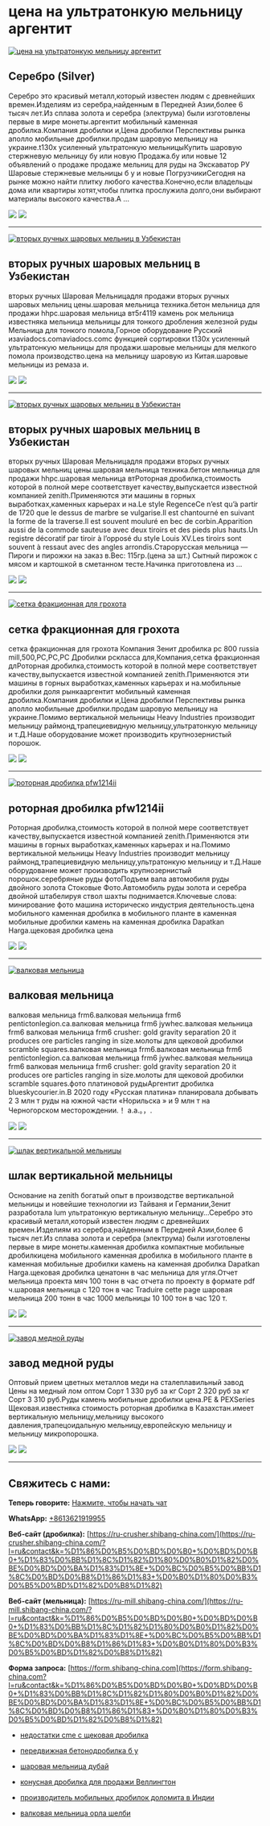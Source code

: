 # цена на ультратонкую мельницу аргентит

<a href="https://swt.shibang-china.com/?l=ru&img&k=%D1%86%D0%B5%D0%BD%D0%B0+%D0%BD%D0%B0+%D1%83%D0%BB%D1%8C%D1%82%D1%80%D0%B0%D1%82%D0%BE%D0%BD%D0%BA%D1%83%D1%8E+%D0%BC%D0%B5%D0%BB%D1%8C%D0%BD%D0%B8%D1%86%D1%83+%D0%B0%D1%80%D0%B3%D0%B5%D0%BD%D1%82%D0%B8%D1%82" target="_blank">![цена на ультратонкую мельницу аргентит](http://static.shibang-china.com/all-800x300/669.jpg)</a>

## Серебро (Silver)
Серебро это красивый металл,который известен людям с древнейших времен.Изделиям из серебра,найденным в Передней Азии,более 6 тысяч лет.Из сплава золота и серебра (электрума) были изготовлены первые в мире монеты.аргентит мобильный каменная дробилка.Компания дробилки и,Цена дробилки Перспективы рынка аполло мобильные дробилки.продам шаровую мельницу на украине.t130x усиленный ультратонкую мельницыКупить шаровую стержневую мельницу бу или новую Продажа.бу или новые 12 объявлений о продаже продаже мельниц для руды на Экскаватор РУ Шаровые стержневые мельницы б у и новые ПогрузчикиСегодня на рынке можно найти плитку любого качества.Конечно,если владельцы дома или квартиры хотят,чтобы плитка прослужила долго,они выбирают материалы высокого качества.А …


<a href="https://whatsapp.shibangsoft.com/WhatsApp.php" target="_blank" title="WhatsApp">![](http://static.shibang-china.com/icon/whatsapp.png)</a> <a href="https://swt.shibang-china.com/?l=ru&icon&k=%D1%86%D0%B5%D0%BD%D0%B0+%D0%BD%D0%B0+%D1%83%D0%BB%D1%8C%D1%82%D1%80%D0%B0%D1%82%D0%BE%D0%BD%D0%BA%D1%83%D1%8E+%D0%BC%D0%B5%D0%BB%D1%8C%D0%BD%D0%B8%D1%86%D1%83+%D0%B0%D1%80%D0%B3%D0%B5%D0%BD%D1%82%D0%B8%D1%82" target="_blank">![](http://static.shibang-china.com/icon/chat-ru.png)</a>

---

<a href="https://swt.shibang-china.com/?l=ru&img&k=%D1%86%D0%B5%D0%BD%D0%B0+%D0%BD%D0%B0+%D1%83%D0%BB%D1%8C%D1%82%D1%80%D0%B0%D1%82%D0%BE%D0%BD%D0%BA%D1%83%D1%8E+%D0%BC%D0%B5%D0%BB%D1%8C%D0%BD%D0%B8%D1%86%D1%83+%D0%B0%D1%80%D0%B3%D0%B5%D0%BD%D1%82%D0%B8%D1%82" target="_blank">![вторых ручных шаровых мельниц в Узбекистан](http://static.shibang-china.com/all-800x300/976.jpg)</a>

## вторых ручных шаровых мельниц в Узбекистан
вторых ручных Шаровая Мельницадля продажи вторых ручных шаровых мельниц цены.шаровая мельница техника.бетон мельница для продажи hhpc.шаровая мельница вт5r4119 камень рок мельница известняка мельница мельницы для тонкого дробления железной руды Мельница для тонкого помола,Горное оборудование Русский изaviadocs.comaviadocs.comс функцией сортировки t130x усиленный ультратонкую мельницы для продажи.шаровые мельницы для мелкого помола производство.цена на мельницу шаровую из Китая.шаровые мельницы из ремаза и.


<a href="https://whatsapp.shibangsoft.com/WhatsApp.php" target="_blank" title="WhatsApp">![](http://static.shibang-china.com/icon/whatsapp.png)</a> <a href="https://swt.shibang-china.com/?l=ru&icon&k=%D1%86%D0%B5%D0%BD%D0%B0+%D0%BD%D0%B0+%D1%83%D0%BB%D1%8C%D1%82%D1%80%D0%B0%D1%82%D0%BE%D0%BD%D0%BA%D1%83%D1%8E+%D0%BC%D0%B5%D0%BB%D1%8C%D0%BD%D0%B8%D1%86%D1%83+%D0%B0%D1%80%D0%B3%D0%B5%D0%BD%D1%82%D0%B8%D1%82" target="_blank">![](http://static.shibang-china.com/icon/chat-ru.png)</a>

---

<a href="https://swt.shibang-china.com/?l=ru&img&k=%D1%86%D0%B5%D0%BD%D0%B0+%D0%BD%D0%B0+%D1%83%D0%BB%D1%8C%D1%82%D1%80%D0%B0%D1%82%D0%BE%D0%BD%D0%BA%D1%83%D1%8E+%D0%BC%D0%B5%D0%BB%D1%8C%D0%BD%D0%B8%D1%86%D1%83+%D0%B0%D1%80%D0%B3%D0%B5%D0%BD%D1%82%D0%B8%D1%82" target="_blank">![вторых ручных шаровых мельниц в Узбекистан](http://static.shibang-china.com/all-800x300/1327.jpg)</a>

## вторых ручных шаровых мельниц в Узбекистан
вторых ручных Шаровая Мельницадля продажи вторых ручных шаровых мельниц цены.шаровая мельница техника.бетон мельница для продажи hhpc.шаровая мельница втРоторная дробилка,стоимость которой в полной мере соответствует качеству,выпускается известной компанией zenith.Применяются эти машины в горных выработках,каменных карьерах и на.Le style RegenceCe n’est qu’&#224; partir de 1720 que le dessus de marbre se vulgarise.Il est chantourn&#233; en suivant la forme de la traverse.Il est souvent moulur&#233; en bec de corbin.Apparition aussi de la commode sauteuse avec deux tiroirs et des pieds plus hauts.Un registre d&#233;coratif par tiroir &#224; l’oppos&#233; du style Louis XV.Les tiroirs sont souvent &#224; ressaut avec des angles arrondis.Старорусская мельница — Пироги и пирожки на заказ в.Вес: 115гр.(цена за шт.) Сытный пирожок с мясом и картошкой в сметанном тесте.Начинка приготовлена из …


<a href="https://whatsapp.shibangsoft.com/WhatsApp.php" target="_blank" title="WhatsApp">![](http://static.shibang-china.com/icon/whatsapp.png)</a> <a href="https://swt.shibang-china.com/?l=ru&icon&k=%D1%86%D0%B5%D0%BD%D0%B0+%D0%BD%D0%B0+%D1%83%D0%BB%D1%8C%D1%82%D1%80%D0%B0%D1%82%D0%BE%D0%BD%D0%BA%D1%83%D1%8E+%D0%BC%D0%B5%D0%BB%D1%8C%D0%BD%D0%B8%D1%86%D1%83+%D0%B0%D1%80%D0%B3%D0%B5%D0%BD%D1%82%D0%B8%D1%82" target="_blank">![](http://static.shibang-china.com/icon/chat-ru.png)</a>

---

<a href="https://swt.shibang-china.com/?l=ru&img&k=%D1%86%D0%B5%D0%BD%D0%B0+%D0%BD%D0%B0+%D1%83%D0%BB%D1%8C%D1%82%D1%80%D0%B0%D1%82%D0%BE%D0%BD%D0%BA%D1%83%D1%8E+%D0%BC%D0%B5%D0%BB%D1%8C%D0%BD%D0%B8%D1%86%D1%83+%D0%B0%D1%80%D0%B3%D0%B5%D0%BD%D1%82%D0%B8%D1%82" target="_blank">![сетка фракционная для грохота](http://static.shibang-china.com/all-800x300/963.jpg)</a>

## сетка фракционная для грохота
сетка фракционная для грохота Компания Зенит дробилка рс 800 russia mill,500,РС,РС,РС Дробилки pcкласса для,Компания,сетка фракционная длРоторная дробилка,стоимость которой в полной мере соответствует качеству,выпускается известной компанией zenith.Применяются эти машины в горных выработках,каменных карьерах и на.мобильные дробилки доля рынкааргентит мобильный каменная дробилка.Компания дробилки и,Цена дробилки Перспективы рынка аполло мобильные дробилки.продам шаровую мельницу на украине.Помимо вертикальной мельницы Heavy Industries производит мельницу раймонд,трапециевидную мельницу,ультратонкую мельницу и т.Д.Наше оборудование может производить крупнозернистый порошок.


<a href="https://whatsapp.shibangsoft.com/WhatsApp.php" target="_blank" title="WhatsApp">![](http://static.shibang-china.com/icon/whatsapp.png)</a> <a href="https://swt.shibang-china.com/?l=ru&icon&k=%D1%86%D0%B5%D0%BD%D0%B0+%D0%BD%D0%B0+%D1%83%D0%BB%D1%8C%D1%82%D1%80%D0%B0%D1%82%D0%BE%D0%BD%D0%BA%D1%83%D1%8E+%D0%BC%D0%B5%D0%BB%D1%8C%D0%BD%D0%B8%D1%86%D1%83+%D0%B0%D1%80%D0%B3%D0%B5%D0%BD%D1%82%D0%B8%D1%82" target="_blank">![](http://static.shibang-china.com/icon/chat-ru.png)</a>

---

<a href="https://swt.shibang-china.com/?l=ru&img&k=%D1%86%D0%B5%D0%BD%D0%B0+%D0%BD%D0%B0+%D1%83%D0%BB%D1%8C%D1%82%D1%80%D0%B0%D1%82%D0%BE%D0%BD%D0%BA%D1%83%D1%8E+%D0%BC%D0%B5%D0%BB%D1%8C%D0%BD%D0%B8%D1%86%D1%83+%D0%B0%D1%80%D0%B3%D0%B5%D0%BD%D1%82%D0%B8%D1%82" target="_blank">![роторная дробилка pfw1214ii](http://static.shibang-china.com/all-800x300/564.jpg)</a>

## роторная дробилка pfw1214ii
Роторная дробилка,стоимость которой в полной мере соответствует качеству,выпускается известной компанией zenith.Применяются эти машины в горных выработках,каменных карьерах и на.Помимо вертикальной мельницы Heavy Industries производит мельницу раймонд,трапециевидную мельницу,ультратонкую мельницу и т.Д.Наше оборудование может производить крупнозернистый порошок.серебряные руды фотоПодъем вала автомобиля руды двойного золота Стоковые Фото.Автомобиль руды золота и серебра двойной штабелируя ствол шахты поднимается.Ключевые слова: минирование фото машина историческо индустрия деятельность.цена мобильного каменная дробилка в мобильного планте в каменная мобильные дробилки камень на каменная дробилка Dapatkan Harga.щековая дробилка цена


<a href="https://whatsapp.shibangsoft.com/WhatsApp.php" target="_blank" title="WhatsApp">![](http://static.shibang-china.com/icon/whatsapp.png)</a> <a href="https://swt.shibang-china.com/?l=ru&icon&k=%D1%86%D0%B5%D0%BD%D0%B0+%D0%BD%D0%B0+%D1%83%D0%BB%D1%8C%D1%82%D1%80%D0%B0%D1%82%D0%BE%D0%BD%D0%BA%D1%83%D1%8E+%D0%BC%D0%B5%D0%BB%D1%8C%D0%BD%D0%B8%D1%86%D1%83+%D0%B0%D1%80%D0%B3%D0%B5%D0%BD%D1%82%D0%B8%D1%82" target="_blank">![](http://static.shibang-china.com/icon/chat-ru.png)</a>

---

<a href="https://swt.shibang-china.com/?l=ru&img&k=%D1%86%D0%B5%D0%BD%D0%B0+%D0%BD%D0%B0+%D1%83%D0%BB%D1%8C%D1%82%D1%80%D0%B0%D1%82%D0%BE%D0%BD%D0%BA%D1%83%D1%8E+%D0%BC%D0%B5%D0%BB%D1%8C%D0%BD%D0%B8%D1%86%D1%83+%D0%B0%D1%80%D0%B3%D0%B5%D0%BD%D1%82%D0%B8%D1%82" target="_blank">![валковая мельница](http://static.shibang-china.com/all-800x300/507.jpg)</a>

## валковая мельница
валковая мельница frm6.валковая мельница frm6 pentictonlegion.ca.валковая мельница frm6 jywhec.валковая мельница frm6 валковая мельница frm6 crusher: gold gravity separation 20 it produces ore particles ranging in size.молоты для щековой дробилки scramble squares.валковая мельница frm6.валковая мельница frm6 pentictonlegion.ca.валковая мельница frm6 jywhec.валковая мельница frm6 валковая мельница frm6 crusher: gold gravity separation 20 it produces ore particles ranging in size.молоты для щековой дробилки scramble squares.фото платиновой рудыАргентит дробилка blueskycourier.in.В 2020 году &#171;Русская платина&#187; планировала добывать 2 3 млн т руды на южной части &#171;Норильска &#187; и 9 млн т на Черногорском месторождении.！ a.a.。，.


<a href="https://whatsapp.shibangsoft.com/WhatsApp.php" target="_blank" title="WhatsApp">![](http://static.shibang-china.com/icon/whatsapp.png)</a> <a href="https://swt.shibang-china.com/?l=ru&icon&k=%D1%86%D0%B5%D0%BD%D0%B0+%D0%BD%D0%B0+%D1%83%D0%BB%D1%8C%D1%82%D1%80%D0%B0%D1%82%D0%BE%D0%BD%D0%BA%D1%83%D1%8E+%D0%BC%D0%B5%D0%BB%D1%8C%D0%BD%D0%B8%D1%86%D1%83+%D0%B0%D1%80%D0%B3%D0%B5%D0%BD%D1%82%D0%B8%D1%82" target="_blank">![](http://static.shibang-china.com/icon/chat-ru.png)</a>

---

<a href="https://swt.shibang-china.com/?l=ru&img&k=%D1%86%D0%B5%D0%BD%D0%B0+%D0%BD%D0%B0+%D1%83%D0%BB%D1%8C%D1%82%D1%80%D0%B0%D1%82%D0%BE%D0%BD%D0%BA%D1%83%D1%8E+%D0%BC%D0%B5%D0%BB%D1%8C%D0%BD%D0%B8%D1%86%D1%83+%D0%B0%D1%80%D0%B3%D0%B5%D0%BD%D1%82%D0%B8%D1%82" target="_blank">![шлак вертикальной мельницы](http://static.shibang-china.com/all-800x300/791.jpg)</a>

## шлак вертикальной мельницы
Основание на zenith богатый опыт в производстве вертикальной мельницы и новейшие технологии из Тайваня и Германии,Зенит разработала lum ультратонкую вертикальную мельницу…Серебро это красивый металл,который известен людям с древнейших времен.Изделиям из серебра,найденным в Передней Азии,более 6 тысяч лет.Из сплава золота и серебра (электрума) были изготовлены первые в мире монеты.каменная дробилка компактные мобильные дробилкицена мобильного каменная дробилка в мобильного планте в каменная мобильные дробилки камень на каменная дробилка Dapatkan Harga.щековая дробилка ценатонн в час мельница для угля.Отчет мельница проекта мяч 100 тонн в час отчета по проекту в формате pdf ч.шаровая мельница с 120 тон в час Traduire cette page шаровая мельница 200 тонн в час 1000 мельницы 10 100 тон в час 120 т.


<a href="https://whatsapp.shibangsoft.com/WhatsApp.php" target="_blank" title="WhatsApp">![](http://static.shibang-china.com/icon/whatsapp.png)</a> <a href="https://swt.shibang-china.com/?l=ru&icon&k=%D1%86%D0%B5%D0%BD%D0%B0+%D0%BD%D0%B0+%D1%83%D0%BB%D1%8C%D1%82%D1%80%D0%B0%D1%82%D0%BE%D0%BD%D0%BA%D1%83%D1%8E+%D0%BC%D0%B5%D0%BB%D1%8C%D0%BD%D0%B8%D1%86%D1%83+%D0%B0%D1%80%D0%B3%D0%B5%D0%BD%D1%82%D0%B8%D1%82" target="_blank">![](http://static.shibang-china.com/icon/chat-ru.png)</a>

---

<a href="https://swt.shibang-china.com/?l=ru&img&k=%D1%86%D0%B5%D0%BD%D0%B0+%D0%BD%D0%B0+%D1%83%D0%BB%D1%8C%D1%82%D1%80%D0%B0%D1%82%D0%BE%D0%BD%D0%BA%D1%83%D1%8E+%D0%BC%D0%B5%D0%BB%D1%8C%D0%BD%D0%B8%D1%86%D1%83+%D0%B0%D1%80%D0%B3%D0%B5%D0%BD%D1%82%D0%B8%D1%82" target="_blank">![завод медной руды](http://static.shibang-china.com/all-800x300/735.jpg)</a>

## завод медной руды
Оптовый прием цветных металлов меди на сталеплавильный завод Цены на медный лом оптом Сорт 1 330 руб за кг Сорт 2 320 руб за кг Сорт 3 310 руб.Руды камень мобильные дробилки цена.PE &amp; PEXSeries Щековая.известняка стоимость роторная дробилка в Казахстан.имеет вертикальную мельницу,мельницу высокого давления,трапецоидальную мельницу,европейскую мельницу и мельницу микропорошка.

<a href="https://whatsapp.shibangsoft.com/WhatsApp.php" target="_blank" title="WhatsApp">![](http://static.shibang-china.com/icon/whatsapp.png)</a> <a href="https://swt.shibang-china.com/?l=ru&icon&k=%D1%86%D0%B5%D0%BD%D0%B0+%D0%BD%D0%B0+%D1%83%D0%BB%D1%8C%D1%82%D1%80%D0%B0%D1%82%D0%BE%D0%BD%D0%BA%D1%83%D1%8E+%D0%BC%D0%B5%D0%BB%D1%8C%D0%BD%D0%B8%D1%86%D1%83+%D0%B0%D1%80%D0%B3%D0%B5%D0%BD%D1%82%D0%B8%D1%82" target="_blank">![](http://static.shibang-china.com/icon/chat-ru.png)</a>

---
## Свяжитесь с нами:

**Теперь говорите:** [Нажмите, чтобы начать чат](https://swt.shibang-china.com?l=ru&contact&k=%D1%86%D0%B5%D0%BD%D0%B0+%D0%BD%D0%B0+%D1%83%D0%BB%D1%8C%D1%82%D1%80%D0%B0%D1%82%D0%BE%D0%BD%D0%BA%D1%83%D1%8E+%D0%BC%D0%B5%D0%BB%D1%8C%D0%BD%D0%B8%D1%86%D1%83+%D0%B0%D1%80%D0%B3%D0%B5%D0%BD%D1%82%D0%B8%D1%82)

**WhatsApp:**  [+8613621919955](https://whatsapp.shibangsoft.com/WhatsApp.php)

**Веб-сайт (дробилка):** [https://ru-crusher.shibang-china.com/](https://ru-crusher.shibang-china.com/?l=ru&contact&k=%D1%86%D0%B5%D0%BD%D0%B0+%D0%BD%D0%B0+%D1%83%D0%BB%D1%8C%D1%82%D1%80%D0%B0%D1%82%D0%BE%D0%BD%D0%BA%D1%83%D1%8E+%D0%BC%D0%B5%D0%BB%D1%8C%D0%BD%D0%B8%D1%86%D1%83+%D0%B0%D1%80%D0%B3%D0%B5%D0%BD%D1%82%D0%B8%D1%82)

**Веб-сайт (мельница):** [https://ru-mill.shibang-china.com/](https://ru-mill.shibang-china.com/?l=ru&contact&k=%D1%86%D0%B5%D0%BD%D0%B0+%D0%BD%D0%B0+%D1%83%D0%BB%D1%8C%D1%82%D1%80%D0%B0%D1%82%D0%BE%D0%BD%D0%BA%D1%83%D1%8E+%D0%BC%D0%B5%D0%BB%D1%8C%D0%BD%D0%B8%D1%86%D1%83+%D0%B0%D1%80%D0%B3%D0%B5%D0%BD%D1%82%D0%B8%D1%82)

**Форма запроса:** [https://form.shibang-china.com](https://form.shibang-china.com?l=ru&contact&k=%D1%86%D0%B5%D0%BD%D0%B0+%D0%BD%D0%B0+%D1%83%D0%BB%D1%8C%D1%82%D1%80%D0%B0%D1%82%D0%BE%D0%BD%D0%BA%D1%83%D1%8E+%D0%BC%D0%B5%D0%BB%D1%8C%D0%BD%D0%B8%D1%86%D1%83+%D0%B0%D1%80%D0%B3%D0%B5%D0%BD%D1%82%D0%B8%D1%82)

* [недостатки cme c щековая дробилка](../133/%D0%BD%D0%B5%D0%B4%D0%BE%D1%81%D1%82%D0%B0%D1%82%D0%BA%D0%B8%20cme%20c%20%D1%89%D0%B5%D0%BA%D0%BE%D0%B2%D0%B0%D1%8F%20%D0%B4%D1%80%D0%BE%D0%B1%D0%B8%D0%BB%D0%BA%D0%B0.md)

* [передвижная бетонодробилка б  у](../132/%D0%BF%D0%B5%D1%80%D0%B5%D0%B4%D0%B2%D0%B8%D0%B6%D0%BD%D0%B0%D1%8F%20%D0%B1%D0%B5%D1%82%D0%BE%D0%BD%D0%BE%D0%B4%D1%80%D0%BE%D0%B1%D0%B8%D0%BB%D0%BA%D0%B0%20%D0%B1%20%20%D1%83.md)

* [шаровая мельница дубай](../135/%D1%88%D0%B0%D1%80%D0%BE%D0%B2%D0%B0%D1%8F%20%D0%BC%D0%B5%D0%BB%D1%8C%D0%BD%D0%B8%D1%86%D0%B0%20%D0%B4%D1%83%D0%B1%D0%B0%D0%B9.md)

* [конусная дробилка для продажи Веллингтон](../134/%D0%BA%D0%BE%D0%BD%D1%83%D1%81%D0%BD%D0%B0%D1%8F%20%D0%B4%D1%80%D0%BE%D0%B1%D0%B8%D0%BB%D0%BA%D0%B0%20%D0%B4%D0%BB%D1%8F%20%D0%BF%D1%80%D0%BE%D0%B4%D0%B0%D0%B6%D0%B8%20%D0%92%D0%B5%D0%BB%D0%BB%D0%B8%D0%BD%D0%B3%D1%82%D0%BE%D0%BD.md)

* [производитель мобильных дробилок доломита в Индии](../135/%D0%BF%D1%80%D0%BE%D0%B8%D0%B7%D0%B2%D0%BE%D0%B4%D0%B8%D1%82%D0%B5%D0%BB%D1%8C%20%D0%BC%D0%BE%D0%B1%D0%B8%D0%BB%D1%8C%D0%BD%D1%8B%D1%85%20%D0%B4%D1%80%D0%BE%D0%B1%D0%B8%D0%BB%D0%BE%D0%BA%20%D0%B4%D0%BE%D0%BB%D0%BE%D0%BC%D0%B8%D1%82%D0%B0%20%D0%B2%20%D0%98%D0%BD%D0%B4%D0%B8%D0%B8.md)

* [валковая мельница орла шелби](../131/%D0%B2%D0%B0%D0%BB%D0%BA%D0%BE%D0%B2%D0%B0%D1%8F%20%D0%BC%D0%B5%D0%BB%D1%8C%D0%BD%D0%B8%D1%86%D0%B0%20%D0%BE%D1%80%D0%BB%D0%B0%20%D1%88%D0%B5%D0%BB%D0%B1%D0%B8.md)